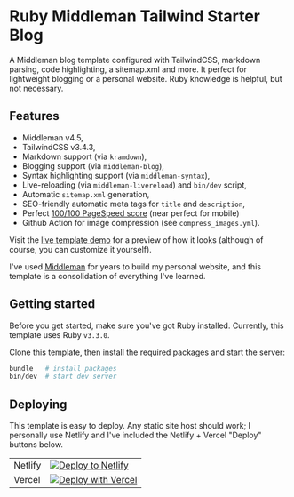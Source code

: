 # Ruby Middleman Tailwind Starter Blog

A Middleman blog template configured with TailwindCSS, markdown parsing, code highlighting, a sitemap.xml and more. It perfect for lightweight blogging or a personal website. Ruby knowledge is helpful, but not necessary.

## Features

- Middleman v4.5,
- TailwindCSS v3.4.3,
- Markdown support (via `kramdown`),
- Blogging support (via `middleman-blog`),
- Syntax highlighting support (via `middleman-syntax`),
- Live-reloading (via `middleman-livereload`) and `bin/dev` script,
- Automatic `sitemap.xml` generation,
- SEO-friendly automatic meta tags for `title` and `description`,
- Perfect [100/100 PageSpeed score](https://pagespeed.web.dev/analysis/https-main--ruby-middleman-tailwind-starter-blog-netlify-app/o3pfqkngtp?form_factor=desktop) (near perfect for mobile)
- Github Action for image compression (see `compress_images.yml`).

Visit the [live template demo](https://ruby-middleman-tailwind-starter-blog.netlify.app/) for a preview of how it looks (although of course, you can customize it yourself).

I've used [Middleman](https://middlemanapp.com/) for years to build my personal website, and this template is a consolidation of everything I've learned.

## Getting started

Before you get started, make sure you've got Ruby installed. Currently, this template uses Ruby `v3.3.0`.

Clone this template, then install the required packages and start the server:

```sh
bundle   # install packages
bin/dev  # start dev server
```

## Deploying

This template is easy to deploy. Any static site host should work; I personally use Netlify and I've included the Netlify + Vercel "Deploy" buttons below.

|         |                                                                                                                                                                                                   |
| ------- | ------------------------------------------------------------------------------------------------------------------------------------------------------------------------------------------------- |
| Netlify | [![Deploy to Netlify](https://www.netlify.com/img/deploy/button.svg)](https://app.netlify.com/start/deploy?repository=https://github.com/harrison-broadbent/ruby-middleman-tailwind-starter-blog) |
| Vercel  | [![Deploy with Vercel](https://vercel.com/button)](https://vercel.com/new/clone?repository-url=https%3A%2F%2Fgithub.com%2Fharrison-broadbent%2Fruby-middleman-tailwind-starter-blog)              |
